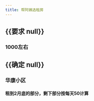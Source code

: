 ```yaml
---
title: 帮阿姨选租房
---
```


## {{要求 null}}
### 1000左右

## {{确定 null}}
### 华康小区
#### 租到2月底的部分，剩下部分按每天50计算

## 
